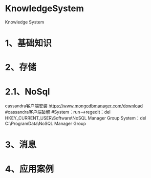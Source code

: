 # KnowledgeSystem
Knowledge System
# 1、基础知识
# 2、存储
 # 2.1、NoSql
 cassandra客户端安装
 https://www.mongodbmanager.com/download
 #cassandra客户端破解
 #System：run-->regedit：del HKEY_CURRENT_USER\Software\NoSQL Manager Group
 System：del C:\ProgramData\NoSQL Manager Group
# 3、消息
# 4、应用案例
